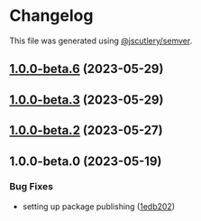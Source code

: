 # Changelog

This file was generated using [@jscutlery/semver](https://github.com/jscutlery/semver).

## [1.0.0-beta.6](https://github.com/rhinobase/raftyui/compare/dialog-1.0.0-beta.5...dialog-1.0.0-beta.6) (2023-05-29)

## [1.0.0-beta.3](https://github.com/rhinobase/raftyui/compare/dialog-1.0.0-beta.2...dialog-1.0.0-beta.3) (2023-05-29)

## [1.0.0-beta.2](https://github.com/rhinobase/design-system/compare/dialog-1.0.0-beta.1...dialog-1.0.0-beta.2) (2023-05-27)

## 1.0.0-beta.0 (2023-05-19)

### Bug Fixes

- setting up package publishing ([1edb202](https://github.com/rhinobase/design-system/commit/1edb20248b82d035a7bd75008bb61cac89559fb5))
